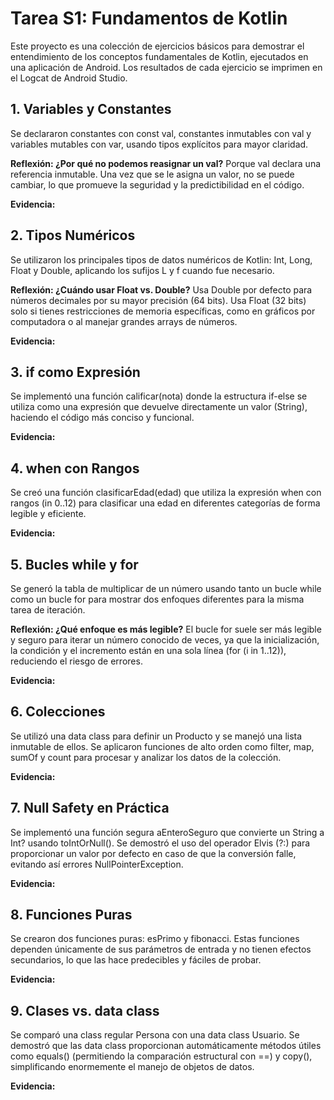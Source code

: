 # Tarea S1: Fundamentos de Kotlin
Este proyecto es una colección de ejercicios básicos para demostrar el entendimiento de los conceptos fundamentales de Kotlin, ejecutados en una aplicación de Android. Los resultados de cada ejercicio se imprimen en el Logcat de Android Studio.

## 1. Variables y Constantes
Se declararon constantes con const val, constantes inmutables con val y variables mutables con var, usando tipos explícitos para mayor claridad.

**Reflexión: ¿Por qué no podemos reasignar un val?**
Porque val declara una referencia inmutable. Una vez que se le asigna un valor, no se puede cambiar, lo que promueve la seguridad y la predictibilidad en el código.

**Evidencia:**

## 2. Tipos Numéricos
Se utilizaron los principales tipos de datos numéricos de Kotlin: Int, Long, Float y Double, aplicando los sufijos L y f cuando fue necesario.

**Reflexión: ¿Cuándo usar Float vs. Double?**
Usa Double por defecto para números decimales por su mayor precisión (64 bits). Usa Float (32 bits) solo si tienes restricciones de memoria específicas, como en gráficos por computadora o al manejar grandes arrays de números.

**Evidencia:**

## 3. if como Expresión
Se implementó una función calificar(nota) donde la estructura if-else se utiliza como una expresión que devuelve directamente un valor (String), haciendo el código más conciso y funcional.

**Evidencia:**

## 4. when con Rangos
Se creó una función clasificarEdad(edad) que utiliza la expresión when con rangos (in 0..12) para clasificar una edad en diferentes categorías de forma legible y eficiente.

**Evidencia:**

## 5. Bucles while y for
Se generó la tabla de multiplicar de un número usando tanto un bucle while como un bucle for para mostrar dos enfoques diferentes para la misma tarea de iteración.

**Reflexión: ¿Qué enfoque es más legible?**
El bucle for suele ser más legible y seguro para iterar un número conocido de veces, ya que la inicialización, la condición y el incremento están en una sola línea (for (i in 1..12)), reduciendo el riesgo de errores.

**Evidencia:**

## 6. Colecciones
Se utilizó una data class para definir un Producto y se manejó una lista inmutable de ellos. Se aplicaron funciones de alto orden como filter, map, sumOf y count para procesar y analizar los datos de la colección.

**Evidencia:**

## 7. Null Safety en Práctica
Se implementó una función segura aEnteroSeguro que convierte un String a Int? usando toIntOrNull(). Se demostró el uso del operador Elvis (?:) para proporcionar un valor por defecto en caso de que la conversión falle, evitando así errores NullPointerException.

**Evidencia:**

## 8. Funciones Puras
Se crearon dos funciones puras: esPrimo y fibonacci. Estas funciones dependen únicamente de sus parámetros de entrada y no tienen efectos secundarios, lo que las hace predecibles y fáciles de probar.

**Evidencia:**

## 9. Clases vs. data class
Se comparó una class regular Persona con una data class Usuario. Se demostró que las data class proporcionan automáticamente métodos útiles como equals() (permitiendo la comparación estructural con ==) y copy(), simplificando enormemente el manejo de objetos de datos.

**Evidencia:**
